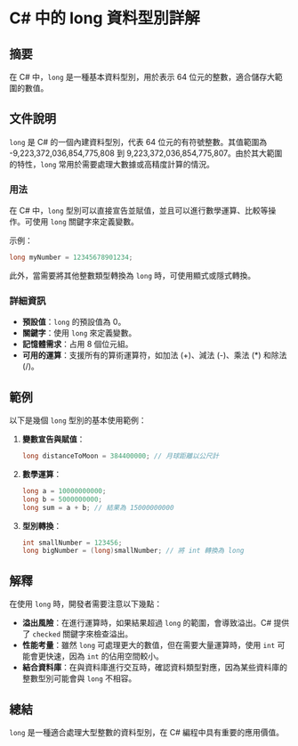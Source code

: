 <!--
Meta Description: # C# 中的 long 資料型別詳解 ## 摘要 在 C# 中，`long` 是一種基本資料型別，用於表示 64 位元的整數，適合儲存大範圍的數值。 ## 文件說明 `long` 是 C# 的一個內建資料型別，代表 64 位元的有符號整數。其值範圍為 -9,223,372,036,854,775,...
Meta Keywords: long, csharp, int, 223, 372
-->

# C# 中的 long 資料型別詳解

## 摘要
在 C# 中，`long` 是一種基本資料型別，用於表示 64 位元的整數，適合儲存大範圍的數值。

## 文件說明
`long` 是 C# 的一個內建資料型別，代表 64 位元的有符號整數。其值範圍為 -9,223,372,036,854,775,808 到 9,223,372,036,854,775,807。由於其大範圍的特性，`long` 常用於需要處理大數據或高精度計算的情況。

### 用法
在 C# 中，`long` 型別可以直接宣告並賦值，並且可以進行數學運算、比較等操作。可使用 `long` 關鍵字來定義變數。

示例：
```csharp
long myNumber = 12345678901234;
```

此外，當需要將其他整數類型轉換為 `long` 時，可使用顯式或隱式轉換。

### 詳細資訊
- **預設值**：`long` 的預設值為 0。
- **關鍵字**：使用 `long` 來定義變數。
- **記憶體需求**：占用 8 個位元組。
- **可用的運算**：支援所有的算術運算符，如加法 (+)、減法 (-)、乘法 (*) 和除法 (/)。

## 範例
以下是幾個 `long` 型別的基本使用範例：

1. **變數宣告與賦值**：
    ```csharp
    long distanceToMoon = 384400000; // 月球距離以公尺計
    ```

2. **數學運算**：
    ```csharp
    long a = 10000000000;
    long b = 5000000000;
    long sum = a + b; // 結果為 15000000000
    ```

3. **型別轉換**：
    ```csharp
    int smallNumber = 123456;
    long bigNumber = (long)smallNumber; // 將 int 轉換為 long
    ```

## 解釋
在使用 `long` 時，開發者需要注意以下幾點：

- **溢出風險**：在進行運算時，如果結果超過 `long` 的範圍，會導致溢出。C# 提供了 `checked` 關鍵字來檢查溢出。
- **性能考量**：雖然 `long` 可處理更大的數值，但在需要大量運算時，使用 `int` 可能會更快速，因為 `int` 的佔用空間較小。
- **結合資料庫**：在與資料庫進行交互時，確認資料類型對應，因為某些資料庫的整數型別可能會與 `long` 不相容。

## 總結
`long` 是一種適合處理大型整數的資料型別，在 C# 編程中具有重要的應用價值。